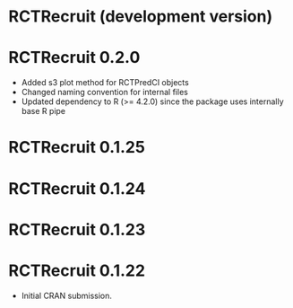 # RCTRecruit (development version)

# RCTRecruit 0.2.0
* Added s3 plot method for RCTPredCI objects
* Changed naming convention for internal files
* Updated dependency to R (>= 4.2.0) since the package uses internally base R pipe

# RCTRecruit 0.1.25

# RCTRecruit 0.1.24

# RCTRecruit 0.1.23

# RCTRecruit 0.1.22

* Initial CRAN submission.
